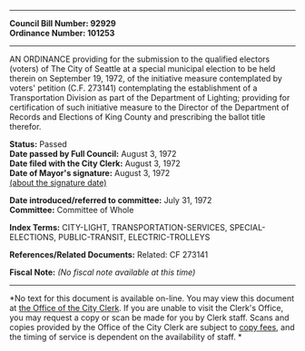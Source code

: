 * * * * *  
  
**Council Bill Number: [](#h0)[](#h2)92929**   
**Ordinance Number: 101253**  
  
* * * * *  
  
AN ORDINANCE providing for the submission to the qualified electors (voters) of The City of Seattle at a special municipal election to be held therein on September 19, 1972, of the initiative measure contemplated by voters' petition (C.F. 273141) contemplating the establishment of a Transportation Division as part of the Department of Lighting; providing for certification of such initiative measure to the Director of the Department of Records and Elections of King County and prescribing the ballot title therefor.  
  
**Status:** Passed   
**Date passed by Full Council:** August 3, 1972   
**Date filed with the City Clerk:** August 3, 1972   
**Date of Mayor's signature:** August 3, 1972   
[(about the signature date)](/~public/approvaldate.htm)   
  
  
**Date introduced/referred to committee:** July 31, 1972   
**Committee:** Committee of Whole   
  
**Index Terms:** CITY-LIGHT, TRANSPORTATION-SERVICES, SPECIAL-ELECTIONS, PUBLIC-TRANSIT, ELECTRIC-TROLLEYS  
  
**References/Related Documents:** Related: CF 273141  
  
**Fiscal Note:** *(No fiscal note available at this time)*  
  
* * * * *  
  
*No text for this document is available on-line. You may view this document at [the Office of the City Clerk](http://www.seattle.gov/leg/clerk/contactUs.htm). If you are unable to visit the Clerk's Office, you may request a copy or scan be made for you by Clerk staff. Scans and copies provided by the Office of the City Clerk are subject to [copy fees](http://clerk.seattle.gov/~public/clerkfees.htm), and the timing of service is dependent on the availability of staff. *  
  
  
